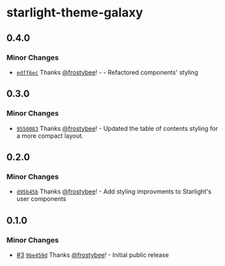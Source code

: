 # starlight-theme-galaxy

## 0.4.0

### Minor Changes

- [`edff6ec`](https://github.com/frostybee/starlight-theme-galaxy/commit/edff6ece78c07edbf4a5b9ae84bac8cf5c13b960) Thanks [@frostybee](https://github.com/frostybee)! - - Refactored components' styling

## 0.3.0

### Minor Changes

- [`9550083`](https://github.com/frostybee/starlight-theme-galaxy/commit/9550083548be49ab9754d5a8fb2cc46073b08936) Thanks [@frostybee](https://github.com/frostybee)! - Updated the table of contents styling for a more compact layout.

## 0.2.0

### Minor Changes

- [`d95b45b`](https://github.com/frostybee/starlight-theme-galaxy/commit/d95b45ba35f404c16809bddba1b2d62623d51193) Thanks [@frostybee](https://github.com/frostybee)! - Add styling improvments to Starlight's user components

## 0.1.0

### Minor Changes

- [#3](https://github.com/frostybee/starlight-theme-galaxy/pull/3) [`9be459d`](https://github.com/frostybee/starlight-theme-galaxy/commit/9be459d58e42e7a444fffada34947ac69768dc03) Thanks [@frostybee](https://github.com/frostybee)! - Initial public release
